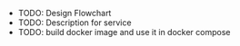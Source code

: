 - TODO: Design Flowchart 
- TODO: Description for service
- TODO: build docker image and use it in docker compose